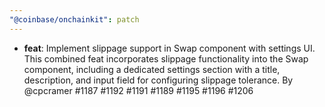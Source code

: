 ```yaml
---
"@coinbase/onchainkit": patch
---
```


- **feat**: Implement slippage support in Swap component with settings UI. This combined feat incorporates slippage functionality into the Swap component, including a dedicated settings section with a title, description, and input field for configuring slippage tolerance. By @cpcramer #1187 #1192 #1191 #1189 #1195 #1196 #1206
